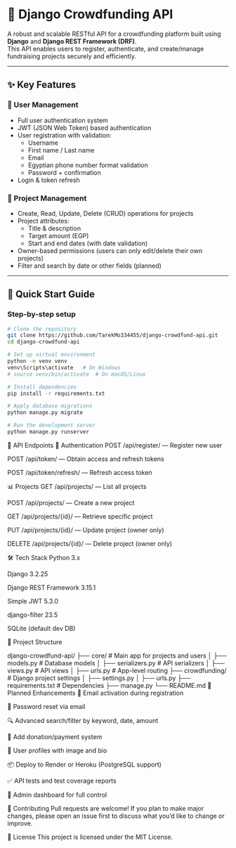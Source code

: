 # 🌟 Django Crowdfunding API

A robust and scalable RESTful API for a crowdfunding platform built using **Django** and **Django REST Framework (DRF)**.  
This API enables users to register, authenticate, and create/manage fundraising projects securely and efficiently.

---

## ✨ Key Features

### 👤 User Management
- Full user authentication system
- JWT (JSON Web Token) based authentication
- User registration with validation:
  - Username
  - First name / Last name
  - Email
  - Egyptian phone number format validation
  - Password + confirmation
- Login & token refresh

### 💼 Project Management
- Create, Read, Update, Delete (CRUD) operations for projects
- Project attributes:
  - Title & description
  - Target amount (EGP)
  - Start and end dates (with date validation)
- Owner-based permissions (users can only edit/delete their own projects)
- Filter and search by date or other fields (planned)

---

## 🚀 Quick Start Guide

### Step-by-step setup



```bash
# Clone the repository
git clone https://github.com/TarekMo334455/django-crowdfund-api.git
cd django-crowdfund-api

# Set up virtual environment
python -m venv venv
venv\Scripts\activate   # On Windows
# source venv/bin/activate  # On macOS/Linux

# Install dependencies
pip install -r requirements.txt

# Apply database migrations
python manage.py migrate

# Run the development server
python manage.py runserver
```

🔗 API Endpoints
🔐 Authentication
POST /api/register/ — Register new user

POST /api/token/ — Obtain access and refresh tokens

POST /api/token/refresh/ — Refresh access token

📊 Projects
GET /api/projects/ — List all projects

POST /api/projects/ — Create a new project

GET /api/projects/{id}/ — Retrieve specific project

PUT /api/projects/{id}/ — Update project (owner only)

DELETE /api/projects/{id}/ — Delete project (owner only)


🛠 Tech Stack
Python 3.x

Django 3.2.25

Django REST Framework 3.15.1

Simple JWT 5.3.0

django-filter 23.5

SQLite (default dev DB)

📁 Project Structure

django-crowdfund-api/
├── core/                   # Main app for projects and users
│   ├── models.py           # Database models
│   ├── serializers.py      # API serializers
│   ├── views.py            # API views
│   ├── urls.py             # App-level routing
├── crowdfunding/           # Django project settings
│   ├── settings.py
│   ├── urls.py
├── requirements.txt        # Dependencies
├── manage.py
└── README.md
🌱 Planned Enhancements
🔐 Email activation during registration

🔄 Password reset via email

🔍 Advanced search/filter by keyword, date, amount

💸 Add donation/payment system

👤 User profiles with image and bio

📦 Deploy to Render or Heroku (PostgreSQL support)

✅ API tests and test coverage reports

🧾 Admin dashboard for full control

🤝 Contributing
Pull requests are welcome!
If you plan to make major changes, please open an issue first to discuss what you’d like to change or improve.

📄 License
This project is licensed under the MIT License.

